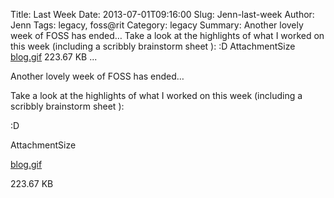 Title: Last Week
Date: 2013-07-01T09:16:00
Slug: Jenn-last-week
Author: Jenn
Tags: legacy, foss@rit
Category: legacy
Summary: Another lovely week of FOSS has ended…  Take a look at the highlights of what I worked on this week (including a scribbly brainstorm sheet ):  :D  AttachmentSize  [blog.gif](http://foss.rit.edu/files/blog.gif)  223.67 KB   ... 

Another lovely week of FOSS has ended…

Take a look at the highlights of what I worked on this week (including a
scribbly brainstorm sheet ):

:D

AttachmentSize

[blog.gif](http://foss.rit.edu/files/blog.gif)

223.67 KB

